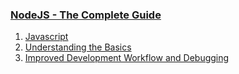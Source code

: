 
### [NodeJS - The Complete Guide](https://www.udemy.com/course/nodejs-the-complete-guide/)

1. [Javascript](https://github.com/robinpunn/academind/tree/main/node/1-Javascript)
1. [Understanding the Basics](https://github.com/robinpunn/academind/tree/main/node/2-UnderstandingTheBasics)
1. [Improved Development Workflow and Debugging](https://github.com/robinpunn/academind/tree/main/node/3-ImprovedDevelopmentWorkflowAndDebugging)